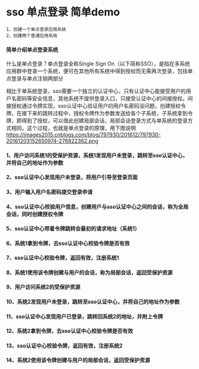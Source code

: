 # **sso 单点登录 简单demo**
    1、创建一个单点登录应用系统
    2、创建两个普通应用系统
#### **简单介绍单点登录系统**
什么是单点登录？单点登录全称Single Sign On（以下简称SSO），是指在多系统应用群中登录一个系统，便可在其他所有系统中得到授权而无需再次登录，包括单点登录与单点注销两部分

相比于单系统登录，sso需要一个独立的认证中心，只有认证中心能接受用户的用户名密码等安全信息，其他系统不提供登录入口，只接受认证中心的间接授权。间接授权通过令牌实现，sso认证中心验证用户的用户名密码没问题，创建授权令牌，在接下来的跳转过程中，授权令牌作为参数发送给各个子系统，子系统拿到令牌，即得到了授权，可以借此创建局部会话，局部会话登录方式与单系统的登录方式相同。这个过程，也就是单点登录的原理，用下图说明
https://images2015.cnblogs.com/blog/797930/201612/797930-20161203152650974-276822362.png
#### 1、用户访问系统1的受保护资源，系统1发现用户未登录，跳转至sso认证中心，并将自己的地址作为参数
#### 2、sso认证中心发现用户未登录，将用户引导至登录页面
#### 3、用户输入用户名密码提交登录申请
#### 4、sso认证中心校验用户信息，创建用户与sso认证中心之间的会话，称为全局会话，同时创建授权令牌
#### 5、sso认证中心带着令牌跳转会最初的请求地址（系统1）
#### 6、系统1拿到令牌，去sso认证中心校验令牌是否有效
#### 7、sso认证中心校验令牌，返回有效，注册系统1
#### 8、系统1使用该令牌创建与用户的会话，称为局部会话，返回受保护资源
#### 9、用户访问系统2的受保护资源
#### 10、系统2发现用户未登录，跳转至sso认证中心，并将自己的地址作为参数
#### 11、sso认证中心发现用户已登录，跳转回系统2的地址，并附上令牌
#### 12、系统2拿到令牌，去sso认证中心校验令牌是否有效
#### 13、sso认证中心校验令牌，返回有效，注册系统2
#### 14、系统2使用该令牌创建与用户的局部会话，返回受保护资源

